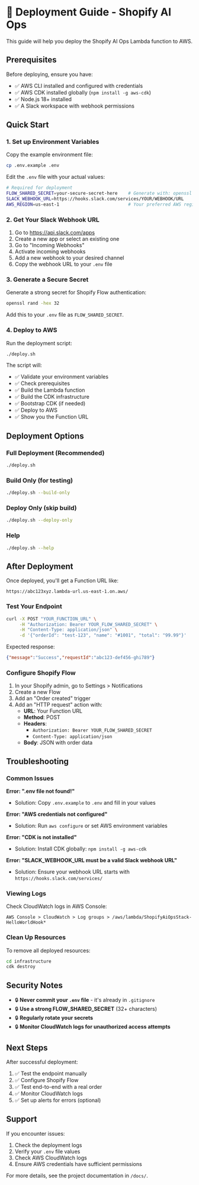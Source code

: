 # 🚀 Deployment Guide - Shopify AI Ops

This guide will help you deploy the Shopify AI Ops Lambda function to AWS.

## Prerequisites

Before deploying, ensure you have:

- ✅ AWS CLI installed and configured with credentials
- ✅ AWS CDK installed globally (`npm install -g aws-cdk`)
- ✅ Node.js 18+ installed
- ✅ A Slack workspace with webhook permissions

## Quick Start

### 1. Set up Environment Variables

Copy the example environment file:
```bash
cp .env.example .env
```

Edit the `.env` file with your actual values:
```bash
# Required for deployment
FLOW_SHARED_SECRET=your-secure-secret-here    # Generate with: openssl rand -hex 32
SLACK_WEBHOOK_URL=https://hooks.slack.com/services/YOUR/WEBHOOK/URL
AWS_REGION=us-east-1                          # Your preferred AWS region
```

### 2. Get Your Slack Webhook URL

1. Go to https://api.slack.com/apps
2. Create a new app or select an existing one
3. Go to "Incoming Webhooks"
4. Activate incoming webhooks
5. Add a new webhook to your desired channel
6. Copy the webhook URL to your `.env` file

### 3. Generate a Secure Secret

Generate a strong secret for Shopify Flow authentication:
```bash
openssl rand -hex 32
```

Add this to your `.env` file as `FLOW_SHARED_SECRET`.

### 4. Deploy to AWS

Run the deployment script:
```bash
./deploy.sh
```

The script will:
- ✅ Validate your environment variables
- ✅ Check prerequisites
- ✅ Build the Lambda function
- ✅ Build the CDK infrastructure
- ✅ Bootstrap CDK (if needed)
- ✅ Deploy to AWS
- ✅ Show you the Function URL

## Deployment Options

### Full Deployment (Recommended)
```bash
./deploy.sh
```

### Build Only (for testing)
```bash
./deploy.sh --build-only
```

### Deploy Only (skip build)
```bash
./deploy.sh --deploy-only
```

### Help
```bash
./deploy.sh --help
```

## After Deployment

Once deployed, you'll get a Function URL like:
```
https://abc123xyz.lambda-url.us-east-1.on.aws/
```

### Test Your Endpoint

```bash
curl -X POST "YOUR_FUNCTION_URL" \
     -H "Authorization: Bearer YOUR_FLOW_SHARED_SECRET" \
     -H "Content-Type: application/json" \
     -d '{"orderId": "test-123", "name": "#1001", "total": "99.99"}'
```

Expected response:
```json
{"message":"Success","requestId":"abc123-def456-ghi789"}
```

### Configure Shopify Flow

1. In your Shopify admin, go to Settings > Notifications
2. Create a new Flow
3. Add an "Order created" trigger
4. Add an "HTTP request" action with:
   - **URL**: Your Function URL
   - **Method**: POST
   - **Headers**: 
     - `Authorization: Bearer YOUR_FLOW_SHARED_SECRET`
     - `Content-Type: application/json`
   - **Body**: JSON with order data

## Troubleshooting

### Common Issues

**Error: ".env file not found!"**
- Solution: Copy `.env.example` to `.env` and fill in your values

**Error: "AWS credentials not configured"**
- Solution: Run `aws configure` or set AWS environment variables

**Error: "CDK is not installed"**
- Solution: Install CDK globally: `npm install -g aws-cdk`

**Error: "SLACK_WEBHOOK_URL must be a valid Slack webhook URL"**
- Solution: Ensure your webhook URL starts with `https://hooks.slack.com/services/`

### Viewing Logs

Check CloudWatch logs in AWS Console:
```
AWS Console > CloudWatch > Log groups > /aws/lambda/ShopifyAiOpsStack-HelloWorldHook*
```

### Clean Up Resources

To remove all deployed resources:
```bash
cd infrastructure
cdk destroy
```

## Security Notes

- 🔒 **Never commit your `.env` file** - it's already in `.gitignore`
- 🔒 **Use a strong FLOW_SHARED_SECRET** (32+ characters)
- 🔒 **Regularly rotate your secrets**
- 🔒 **Monitor CloudWatch logs for unauthorized access attempts**

## Next Steps

After successful deployment:

1. ✅ Test the endpoint manually
2. ✅ Configure Shopify Flow
3. ✅ Test end-to-end with a real order
4. ✅ Monitor CloudWatch logs
5. ✅ Set up alerts for errors (optional)

## Support

If you encounter issues:

1. Check the deployment logs
2. Verify your `.env` file values
3. Check AWS CloudWatch logs
4. Ensure AWS credentials have sufficient permissions

For more details, see the project documentation in `/docs/`.